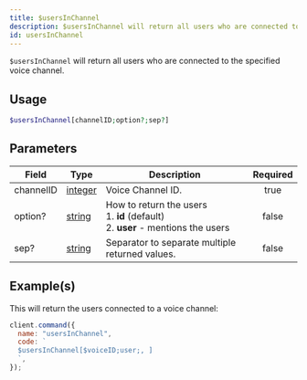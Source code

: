 ```yaml
---
title: $usersInChannel
description: $usersInChannel will return all users who are connected to the specified voice channel.
id: usersInChannel
---
```


`$usersInChannel` will return all users who are connected to the specified voice channel.

## Usage

```php
$usersInChannel[channelID;option?;sep?]
```

## Parameters

| Field     | Type                                                                                                | Description                                                                                | Required |
| --------- | --------------------------------------------------------------------------------------------------- | ------------------------------------------------------------------------------------------ | :------: |
| channelID | [integer](https://developer.mozilla.org/en-US/docs/Web/JavaScript/Reference/Global_Objects/Integer) | Voice Channel ID.                                                                          |   true   |
| option?   | [string](https://developer.mozilla.org/en-US/docs/Web/JavaScript/Reference/Global_Objects/String)   | How to return the users <br /> 1. **id** (default) <br /> 2. **user** - mentions the users |  false   |
| sep?      | [string](https://developer.mozilla.org/en-US/docs/Web/JavaScript/Reference/Global_Objects/String)   | Separator to separate multiple returned values.                                            |  false   |

## Example(s)

This will return the users connected to a voice channel:

```javascript
client.command({
  name: "usersInChannel",
  code: `
  $usersInChannel[$voiceID;user;, ]
  `,
});
```
